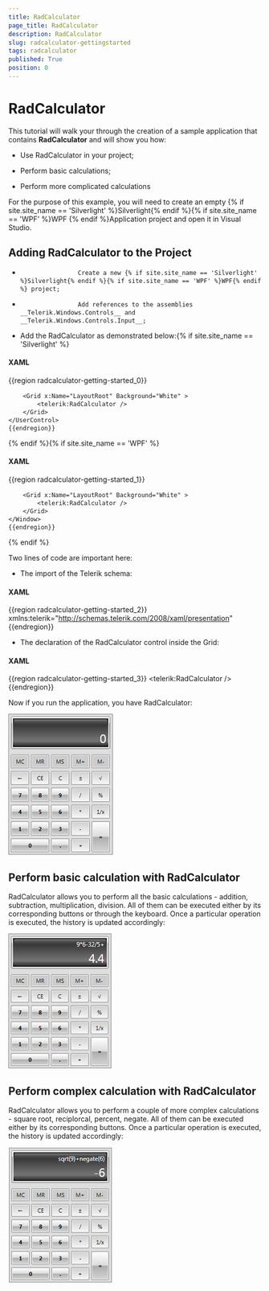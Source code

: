 ```yaml
---
title: RadCalculator
page_title: RadCalculator
description: RadCalculator
slug: radcalculator-gettingstarted
tags: radcalculator
published: True
position: 0
---
```


# RadCalculator



This tutorial will walk your through the creation of a sample application that contains __RadCalculator__ and will show you how:
		  

* Use RadCalculator in your project;

* Perform basic calculations;

* Perform more complicated calculations

For the purpose of this example, you will need to create an empty {% if site.site_name == 'Silverlight' %}Silverlight{% endif %}{% if site.site_name == 'WPF' %}WPF {% endif %}Application project and open it in Visual Studio.
		  

## Adding RadCalculator to the Project

* 
					  Create a new {% if site.site_name == 'Silverlight' %}Silverlight{% endif %}{% if site.site_name == 'WPF' %}WPF{% endif %} project;
				  

* 
					  Add references to the assemblies __Telerik.Windows.Controls__ and __Telerik.Windows.Controls.Input__;
				  

* Add the RadCalculator as demonstrated below:{% if site.site_name == 'Silverlight' %}

#### __XAML__

{{region radcalculator-getting-started_0}}
	<UserControl x:Class="RadCalculator.MainPage"
	             xmlns="http://schemas.microsoft.com/winfx/2006/xaml/presentation"
	             xmlns:x="http://schemas.microsoft.com/winfx/2006/xaml"
	             xmlns:d="http://schemas.microsoft.com/expression/blend/2008"
	             xmlns:mc="http://schemas.openxmlformats.org/markup-compatibility/2006"
	             xmlns:telerik="http://schemas.telerik.com/2008/xaml/presentation"
	             xmlns:my="clr-namespace:RadCalculator"
	             mc:Ignorable="d" d:DesignHeight="700" d:DesignWidth="700">   
	  
		<Grid x:Name="LayoutRoot" Background="White" >
			<telerik:RadCalculator />		
	    </Grid>
	</UserControl>
	{{endregion}}

{% endif %}{% if site.site_name == 'WPF' %}

#### __XAML__

{{region radcalculator-getting-started_1}}
	<Window x:Class="RadCalculator.MainWindow"
	             xmlns="http://schemas.microsoft.com/winfx/2006/xaml/presentation"
	             xmlns:x="http://schemas.microsoft.com/winfx/2006/xaml"
	             xmlns:d="http://schemas.microsoft.com/expression/blend/2008"
	             xmlns:mc="http://schemas.openxmlformats.org/markup-compatibility/2006"
	             xmlns:telerik="http://schemas.telerik.com/2008/xaml/presentation"
	             xmlns:my="clr-namespace:RadCalculator"
	             mc:Ignorable="d" d:DesignHeight="700" d:DesignWidth="700">   
	  
		<Grid x:Name="LayoutRoot" Background="White" >
			<telerik:RadCalculator />		
	    </Grid>
	</Window>
	{{endregion}}

{% endif %}

Two lines of code are important here:

* The import of the Telerik schema:

#### __XAML__

{{region radcalculator-getting-started_2}}
			xmlns:telerik="http://schemas.telerik.com/2008/xaml/presentation"
	{{endregion}}



* The declaration of the RadCalculator control inside the Grid:

#### __XAML__

{{region radcalculator-getting-started_3}}
			<telerik:RadCalculator />
	{{endregion}}



Now if you run the application, you have RadCalculator:

![Rad Calculator-Basic](images/RadCalculator-Basic.png)



## Perform basic calculation with RadCalculator

RadCalculator allows you to perform all the basic calculations - addition, subtraction, multiplication, division. All of them can be executed either by its corresponding buttons or through the keyboard. Once a particular operation is executed, the history is updated accordingly:

![Rad Calculator-Basic Calculations](images/RadCalculator-BasicCalculations.png)

## Perform complex calculation with RadCalculator

RadCalculator allows you to perform a couple of more complex calculations - square root, reciplorcal, percent, negate. All of them can be executed either by its corresponding buttons. Once a particular operation is executed, the history is updated accordingly:

![Rad Calculator-Complex Calculations](images/RadCalculator-ComplexCalculations.png)
